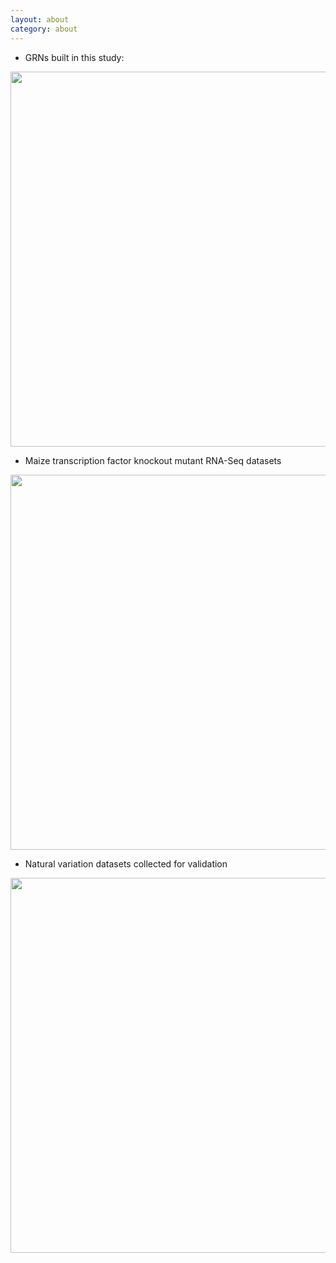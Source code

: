 ```yaml
---
layout: about
category: about
---
```


- GRNs built in this study:

<img src="/maizeGRN/images/01.t1.png" width="600">

- Maize transcription factor knockout mutant RNA-Seq datasets

<img src="/maizeGRN/images/01.t2.png" width="600">

- Natural variation datasets collected for validation

<img src="/maizeGRN/images/01.t3.png" width="600">


